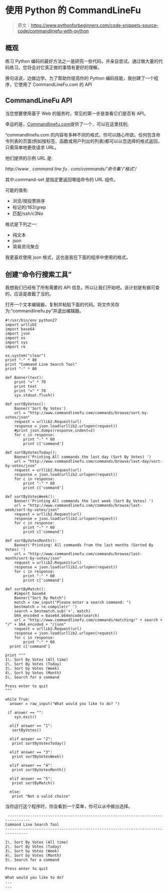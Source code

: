 # 使用 Python 的 CommandLineFu

> 原文：<https://www.pythonforbeginners.com/code-snippets-source-code/commandlinefu-with-python>

## 概观

练习 Python 编码的最好方法之一是研究一些代码，并亲自尝试。通过做大量的代码练习，您将会对它真正做的事情有更好的理解。

换句话说，边做边学。为了帮助你提高你的 Python 编码技能，我创建了一个程序，它使用了 CommandLineFu.com 的 API

## CommandLineFu API

当您想要使用基于 Web 的服务时，常见的第一步是查看它们是否有 API。

幸运的是，[Commandlinefu.com](http://www.Commandlinefu.com "commandlinefudotcom")提供了一个，可以在这里找到[:](https://www.commandlinefu.com/site/api "commandlinefu-api")

“commandlinefu.com 的内容有多种不同的格式，你可以随心所欲。任何包含命令列表的页面(例如按标签、函数或用户列出的列表)都可以以您选择的格式返回，只需简单地更改请求 URL。

他们提供的示例 URL 是:

*http://www . command line fu . com/commands/'命令集'/'格式'/*

其中:command-set 是指定要返回哪组命令的 URL 组件。

可能的值有:

*   浏览/按投票排序
*   标记的/163/grep
*   匹配/ssh/c3No

格式是下列之一:

*   纯文本
*   json
*   简易资讯聚合

我更喜欢使用 json 格式，这也是我在下面的程序中使用的格式。

## 创建“命令行搜索工具”

我想我们已经有了所有需要的 API 信息，所以让我们开始吧。该计划是有据可查的，应该是直截了当的。

打开一个文本编辑器，复制并粘贴下面的代码。将文件另存为:“commandlinefu.py”并退出编辑器。

```
#!/usr/bin/env python27
import urllib2
import base64
import json
import os
import sys
import re

os.system("clear")
print "-" * 80
print "Command Line Search Tool"
print "-" * 80

def Banner(text):
    print "=" * 70
    print text
    print "=" * 70
    sys.stdout.flush()

def sortByVotes():
    Banner('Sort By Votes')
    url = "http://www.commandlinefu.com/commands/browse/sort-by-votes/json"
    request = urllib2.Request(url)
    response = json.load(urllib2.urlopen(request))
    #print json.dumps(response,indent=2)
    for c in response:
        print "-" * 60
        print c['command']

def sortByVotesToday():
    Banner('Printing All commands the last day (Sort By Votes) ')
    url = "http://www.commandlinefu.com/commands/browse/last-day/sort-by-votes/json"
    request = urllib2.Request(url)
    response = json.load(urllib2.urlopen(request))
    for c in response:
        print "-" * 60
        print c['command']

def sortByVotesWeek():
    Banner('Printing All commands the last week (Sort By Votes) ')
    url = "http://www.commandlinefu.com/commands/browse/last-week/sort-by-votes/json"
    request = urllib2.Request(url)
    response = json.load(urllib2.urlopen(request))
    for c in response:
        print "-" * 60
        print c['command']

def sortByVotesMonth():
    Banner('Printing: All commands from the last months (Sorted By Votes) ')
    url = "http://www.commandlinefu.com/commands/browse/last-month/sort-by-votes/json"
    request = urllib2.Request(url)
    response = json.load(urllib2.urlopen(request))
    for c in response:
        print "-" * 60
        print c['command']

def sortByMatch():
    #import base64
    Banner("Sort By Match")
    match = raw_input("Please enter a search command: ")
    bestmatch = re.compile(r' ')
    search = bestmatch.sub('+', match)
    b64_encoded = base64.b64encode(search)
    url = "http://www.commandlinefu.com/commands/matching/" + search + "/" + b64_encoded + "/json"
    request = urllib2.Request(url)
    response = json.load(urllib2.urlopen(request))
    for c in response:
        print "-" * 60
  print c['command']

print """
1\. Sort By Votes (All time)
2\. Sort By Votes (Today)
3\. Sort by Votes (Week)
4\. Sort by Votes (Month)
5\. Search for a command

Press enter to quit
"""

while True:
  answer = raw_input("What would you like to do? ")

 if answer == "":
    sys.exit()

  elif answer == "1":
   sortByVotes()

  elif answer == "2":
   print sortByVotesToday()

  elif answer == "3":
   print sortByVotesWeek()

  elif answer == "4":
   print sortByVotesMonth()

  elif answer == "5":
   print sortByMatch()

  else:
   print "Not a valid choice" 
```

当你运行这个程序时，你会看到一个菜单，你可以从中做出选择。

```
 --------------------------------------------------------------------------------
Command Line Search Tool
--------------------------------------------------------------------------------

1\. Sort By Votes (All time)
2\. Sort By Votes (Today)
3\. Sort by Votes (Week)
4\. Sort by Votes (Month)
5\. Search for a command

Press enter to quit

What would you like to do?
...
... 
```
